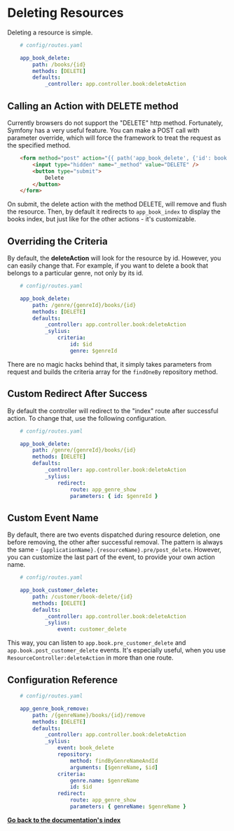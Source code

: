 # Deleting Resources

Deleting a resource is simple.

```yaml
    # config/routes.yaml

    app_book_delete:
        path: /books/{id}
        methods: [DELETE]
        defaults:
            _controller: app.controller.book:deleteAction
```
## Calling an Action with DELETE method

Currently browsers do not support the "DELETE" http method. Fortunately, Symfony has a very useful feature.
You can make a POST call with parameter override, which will force the framework to treat the request as the specified method.

```html
    <form method="post" action="{{ path('app_book_delete', {'id': book.id}) }}">
        <input type="hidden" name="_method" value="DELETE" />
        <button type="submit">
            Delete
        </button>
    </form>
```
On submit, the delete action with the method DELETE, will remove and flush the resource.
Then, by default it redirects to ``app_book_index`` to display the books index, but just like for the other actions - it's customizable.

## Overriding the Criteria

By default, the **deleteAction** will look for the resource by id. However, you can easily change that.
For example, if you want to delete a book that belongs to a particular genre, not only by its id.

```yaml
    # config/routes.yaml

    app_book_delete:
        path: /genre/{genreId}/books/{id}
        methods: [DELETE]
        defaults:
            _controller: app.controller.book:deleteAction
            _sylius:
                criteria:
                    id: $id
                    genre: $genreId
```
There are no magic hacks behind that, it simply takes parameters from request and builds the criteria array for the ``findOneBy`` repository method.

## Custom Redirect After Success

By default the controller will redirect to the "index" route after successful action. To change that, use the following configuration.

```yaml
    # config/routes.yaml

    app_book_delete:
        path: /genre/{genreId}/books/{id}
        methods: [DELETE]
        defaults:
            _controller: app.controller.book:deleteAction
            _sylius:
                redirect:
                    route: app_genre_show
                    parameters: { id: $genreId }
```

## Custom Event Name

By default, there are two events dispatched during resource deletion, one before removing, the other after successful removal.
The pattern is always the same - ``{applicationName}.{resourceName}.pre/post_delete``.
However, you can customize the last part of the event, to provide your own action name.

```yaml
    # config/routes.yaml

    app_book_customer_delete:
        path: /customer/book-delete/{id}
        methods: [DELETE]
        defaults:
            _controller: app.controller.book:deleteAction
            _sylius:
                event: customer_delete
```
This way, you can listen to ``app.book.pre_customer_delete`` and ``app.book.post_customer_delete`` events. It's especially useful, when you use
``ResourceController:deleteAction`` in more than one route.


## Configuration Reference


```yaml
    # config/routes.yaml

    app_genre_book_remove:
        path: /{genreName}/books/{id}/remove
        methods: [DELETE]
        defaults:
            _controller: app.controller.book:deleteAction
            _sylius:
                event: book_delete
                repository:
                    method: findByGenreNameAndId
                    arguments: [$genreName, $id]
                criteria:
                    genre.name: $genreName
                    id: $id
                redirect:
                    route: app_genre_show
                    parameters: { genreName: $genreName }
```
**[Go back to the documentation's index](index.md)**
